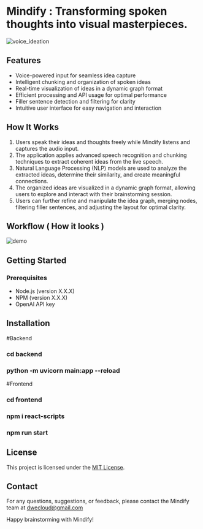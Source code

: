# Mindify : Transforming spoken thoughts into visual masterpieces.

![voice_ideation](https://github.com/DWE-CLOUD/Mindify/assets/85799123/9b0d2f32-765c-48b1-9b5a-ca673d75a694)

## Features

- Voice-powered input for seamless idea capture
- Intelligent chunking and organization of spoken ideas
- Real-time visualization of ideas in a dynamic graph format
- Efficient processing and API usage for optimal performance
- Filler sentence detection and filtering for clarity
- Intuitive user interface for easy navigation and interaction

## How It Works

1. Users speak their ideas and thoughts freely while Mindify listens and captures the audio input.
2. The application applies advanced speech recognition and chunking techniques to extract coherent ideas from the live speech.
3. Natural Language Processing (NLP) models are used to analyze the extracted ideas, determine their similarity, and create meaningful connections.
4. The organized ideas are visualized in a dynamic graph format, allowing users to explore and interact with their brainstorming session.
5. Users can further refine and manipulate the idea graph, merging nodes, filtering filler sentences, and adjusting the layout for optimal clarity.

## Workflow ( How it looks )
![demo](https://github.com/DWE-CLOUD/Mindify/assets/85799123/7fabbad4-a40e-4d4c-81f7-5fc5b4705835)

## Getting Started

### Prerequisites

- Node.js (version X.X.X)
- NPM (version X.X.X)
- OpenAI API key

## Installation

#Backend

### cd backend
### python -m uvicorn main:app --reload

#Frontend

### cd frontend
### npm i react-scripts
### npm run start


## License

This project is licensed under the [MIT License](LICENSE).

## Contact

For any questions, suggestions, or feedback, please contact the Mindify team at dwecloud@gmail.com

Happy brainstorming with Mindify!
